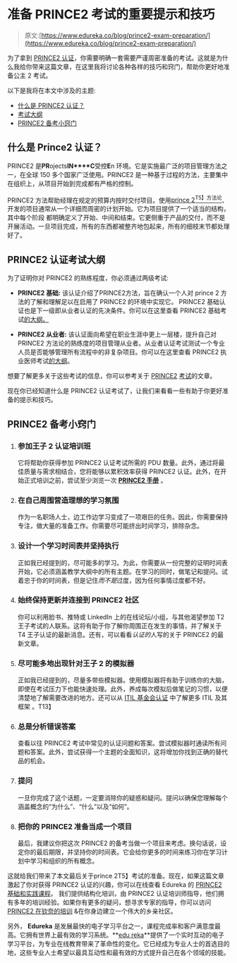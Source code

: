 # 准备 PRINCE2 考试的重要提示和技巧

> 原文:[https://www.edureka.co/blog/prince2-exam-preparation/](https://www.edureka.co/blog/prince2-exam-preparation/)

为了拿到 [PRINCE2 认证](https://www.edureka.co/prince2-foundation-and-practitioner-certification-training)，你需要明确一套需要严谨周密准备的考试。这就是为什么我给你带来这篇文章，在这里我将讨论各种各样的技巧和窍门，帮助你更好地准备公主 2 考试。

以下是我将在本文中涉及的主题:

*   [什么是 PRINCE2 认证？](#prince2cert)
*   [考试大纲](#syllabus)
*   [PRINCE2 备考小窍门](#preptips)

## **什么是 Prince2 认证？**

PRINCE2 是**PR**ojects**IN****C**受控**E**n 环境。它是实施最广泛的项目管理方法之一，在全球 150 多个国家广泛使用。PRINCE2 是一种基于过程的方法，主要集中在组织上，从项目开始到完成都有严格的控制。

PRINCE2 方法帮助经理在规定的预算内按时交付项目。使用[prince 2<sup>T5】方法论</sup>](https://www.edureka.co/blog/what-is-prince2/)、 开发的项目通常从一个详细而周密的计划开始。它为项目提供了一个适当的结构，其中每个阶段 都明确定义了开始、中间和结束。它更侧重于产品的交付，而不是开展活动。一旦项目完成，所有的东西都被整齐地包起来，所有的细枝末节都处理好了。

## **PRINCE2 认证考试大纲**

为了证明你对 PRINCE2 的熟练程度，你必须通过两级考试:

*   **PRINCE2 基础:** 该认证介绍了PRINCE2方法，旨在确认一个人对 prince 2 方法的了解和理解足以在启用了  PRINCE2 的环境中实现它。  PRINCE2 基础认证也是下一级即从业者认证的先决条件。你可以在这里查看 PRINCE2 基础考试[的大纲。](http://bit.ly/2swlhJE)

*   **PRINCE2 从业者:** 该认证面向希望在职业生涯中更上一层楼，提升自己对 PRINCE2 方法论的熟练度的项目管理从业者。从业者认证考试测试一个专业人员是否能够管理所有流程中的非复杂项目。你可以在这里查看 PRINCE2 执业医师考试[的大纲](http://bit.ly/2PvjfT7)。

想要了解更多关于这些考试的信息，你可以参考关于 [PRINCE2](https://www.edureka.co/blog/prince2-exam/) [考试](https://www.edureka.co/blog/prince2-exam/)的文章。

现在你已经知道什么是 PRINCE2 认证考试了，让我们来看看一些有助于你更好准备的提示和技巧。

## **PRINCE2 备考小窍门**

1.  ### **参加王子 2 认证培训班**

    它将帮助你获得参加 PRINCE2 认证考试所需的 PDU 数量。此外，通过将最佳质量与需求相结合，您将能够以累积效率获得 PRINCE2 认证。此外，在开始正式培训之前，尝试至少浏览一次 **[PRINCE2 手册](https://www.axelos.com/store/book/managing-successful-projects-with-prince2)** 。

2.  ### **在自己周围营造理想的学习氛围**

    作为一名职场人士，边工作边学习变成了一项艰巨的任务。因此，你需要保持专注，做大量的准备工作。你需要尽可能挤出时间学习，排除杂念。

3.  ### **设计一个学习时间表并坚持执行**

    正如我已经提到的，尽可能多的学习。为此，你需要从一份完整的证明时间表开始，它必须涵盖教学大纲中的所有主题。在学习的同时，做笔记和提问。试着忠于你的时间表，但是记住*而不是*过度，因为任何事情过度都不好。

4.  ### **始终保持更新并连接到 PRINCE2 社区**

    你可以利用脸书、推特或 LinkedIn 上的在线论坛/小组，与其他渴望参加 T2 王子考试的人联系。这将有助于你了解你周围正在发生的事情，并了解关于 T4 王子认证的最新消息。还有，可以看看*认证的*人写的关于 PRINCE2 的最新文章。

5.  ### **尽可能多地出现针对王子 2 的模拟器**

    正如我已经提到的，尽量多带些模拟器。使用模拟器将有助于训练你的大脑，即使在考试压力下也能快速处理。此外，养成每次模拟后做笔记的习惯，以便清楚地了解需要改进的地方。还可以从 [ITIL 基金会认证](https://www.edureka.co/itil4-foundation-certification-training) 中了解更多 ITIL 及其 框架 。T13】

6.  ### **总是分析错误答案**

    查看以往 PRINCE2 考试中常见的认证问题和答案。尝试模拟器时通读所有问题和答案。此外，尝试获得一个主题的全面知识，这将增加你找到正确的替代品的机会。

7.  ### 提问

    一旦你完成了这个话题，一定要消除你的疑惑和疑问。提问以确保您理解每个涵盖概念的“为什么”、“什么”以及“如何”。

8.  ### **把你的 PRINCE2 准备当成一个项目**

    最后，我建议你把这次 PRINCE2 的备考当做一个项目来考虑。换句话说，设定你的最后期限，并坚持你的时间表。它会给你更多的时间来练习你在学习计划中学习和组织的所有概念。

这就给我们带来了本文最后关于prince 2T5】考试的准备。现在，如果这篇文章激起了你对获得 PRINCE2 认证的兴趣，你可以在线查看 Edureka 的 [PRINCE2 基础和实践课程](https://www.edureka.co/prince2-foundation-and-practitioner-certification-training)。 我们提供结构化培训，由 PRINCE2 认证培训师指导，他们拥有多年的培训经验。如果你有更多的疑问，想寻求专家的指导，你可以访问 [PRINCE2 在钦奈的培训](https://www.edureka.co/prince2-foundation-and-practitioner-certification-training-chennai) &在你身边建立一个伟大的乡亲社区。

另外， **Edureka** 是发展最快的电子学习平台之一，课程完成率和客户满意度最高。它拥有世界上最有效的学习系统。**[edu reka](https://www.edureka.co/)**提供了一个实时互动的电子学习平台，为专业在线教育带来了革命性的变化。它已经成为专业人士的首选目的地，这些专业人士希望以最具互动性和最有效的方式提升自己在各个领域的技能。
